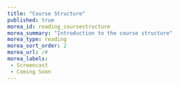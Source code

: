 ```yaml
---
title: "Course Structure"
published: true
morea_id: reading_coursestructure
morea_summary: "Introduction to the course structure"
morea_type: reading
morea_sort_order: 2
morea_url: /#
morea_labels:
 - Screencast
 - Coming Soon
---
```


<!-- TODO -->
